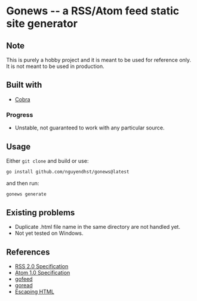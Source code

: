 # Gonews -- a RSS/Atom feed static site generator
## Note
This is purely a hobby project and it is meant to be used for reference only. It is not meant to be used in production.
## Built with
- [Cobra](https://github.com/spf13/cobra)
### Progress
- Unstable, not guaranteed to work with any particular source.

## Usage
Either ```git clone``` and build or use:
```bash
go install github.com/nguyendhst/gonews@latest
```
and then run:
```bash
gonews generate
```

## Existing problems
- Duplicate .html file name in the same directory are not handled yet.
- Not yet tested on Windows.

## References
- [RSS 2.0 Specification](https://cyber.harvard.edu/rss/rss.html)
- [Atom 1.0 Specification](https://tools.ietf.org/html/rfc4287)
- [gofeed](https://github.com/mmcdole/gofeed)
- [goread](https://github.com/bake/goread)
- [Escaping HTML](https://h1z3y3.me/posts/go-html-template-script-unescape/)
